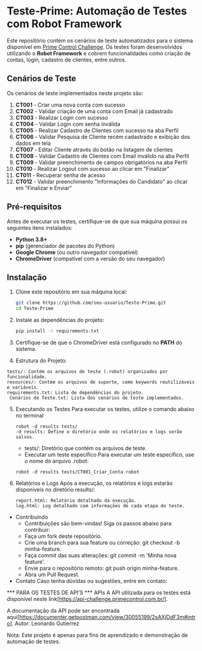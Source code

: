 # Teste-Prime: Automação de Testes com Robot Framework

Este repositório contém os cenários de teste automatizados para o sistema disponível em [Prime Control Challenge](https://challenge.primecontrol.com.br/). Os testes foram desenvolvidos utilizando o **Robot Framework** e cobrem funcionalidades como criação de contas, login, cadastro de clientes, entre outros.

## Cenários de Teste

Os cenários de teste implementados neste projeto são:

1. **CT001** - Criar uma nova conta com sucesso  
2. **CT002** - Validar criação de uma conta com Email já cadastrado  
3. **CT003** - Realizar Login com sucesso  
4. **CT004** - Validar Login com senha inválida  
5. **CT005** - Realizar Cadastro de Clientes com sucesso na aba Perfil  
6. **CT006** - Validar Pesquisa de Cliente recém cadastrado e exibição dos dados em tela  
7. **CT007** - Editar Cliente através do botão na listagem de clientes  
8. **CT008** - Validar Cadastro de Clientes com Email inválido na aba Perfil  
9. **CT009** - Validar preenchimento de campos obrigatórios na aba Perfil  
10. **CT010** - Realizar Logout com sucesso ao clicar em "Finalizar"  
11. **CT011** - Recuperar senha de acesso  
12. **CT012** - Validar preenchimento "Informações do Candidato" ao clicar em "Finalizar e Enviar"  

## Pré-requisitos

Antes de executar os testes, certifique-se de que sua máquina possui os seguintes itens instalados:

- **Python 3.8+**
- **pip** (gerenciador de pacotes do Python)
- **Google Chrome** (ou outro navegador compatível)
- **ChromeDriver** (compatível com a versão do seu navegador)

## Instalação

1. Clone este repositório em sua máquina local:

   ```bash
   git clone https://github.com/seu-usuario/Teste-Prime.git
   cd Teste-Prime
2. Instale as dependências do projeto:
   ```bash
   pip install -r requirements.txt
3. Certifique-se de que o ChromeDriver está configurado no **PATH** do sistema.
4. Estrutura do Projeto:
  ```
  tests/: Contém os arquivos de teste (.robot) organizados por funcionalidade.
  resources/: Contém os arquivos de suporte, como keywords reutilizáveis e variáveis.
  requirements.txt: Lista de dependências do projeto.
   Cenários de Teste.txt: Lista dos cenários de teste implementados.
   ``` 
5. Executando os Testes
   Para executar os testes, utilize o comando abaixo no terminal
   ```
   robot -d results tests/
   -d results: Define o diretório onde os relatórios e logs serão salvos.
   ```
   - tests/: Diretório que contém os arquivos de teste.
   - Executar um teste específico
   Para executar um teste específico, use o nome do arquivo .robot:
   ```
   robot -d results tests/CT001_Criar_Conta.robot
7. Relatórios e Logs
   Após a execução, os relatórios e logs estarão disponíveis no diretório results/:
   ```
   report.html: Relatório detalhado da execução.
   log.html: Log detalhado com informações de cada etapa do teste.

- Contribuindo
   - Contribuições são bem-vindas! Siga os passos abaixo para contribuir:
   - Faça um fork deste repositório.
   - Crie uma branch para sua feature ou correção: git checkout -b minha-feature.
   - Faça commit das suas alterações: git commit -m 'Minha nova feature'.
   - Envie para o repositório remoto: git push origin minha-feature.
   - Abra um Pull Request.
- Contato
   Caso tenha dúvidas ou sugestões, entre em contato:

*** PARA OS TESTES DE API'S ***
APIs
A API utilizada para os testes está disponível neste link[https://api-challenge.primecontrol.com.br/].

A documentação da API pode ser encontrada aqui[https://documenter.getpostman.com/view/30055199/2sAXjDdF3m#intro].
Autor: Leonardo Gutierrez

Nota: Este projeto é apenas para fins de aprendizado e demonstração de automação de testes.
